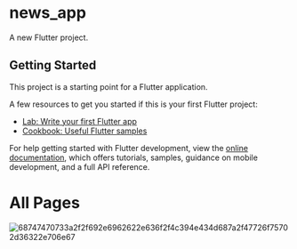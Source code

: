 # news_app

A new Flutter project.

## Getting Started

This project is a starting point for a Flutter application.

A few resources to get you started if this is your first Flutter project:

- [Lab: Write your first Flutter app](https://docs.flutter.dev/get-started/codelab)
- [Cookbook: Useful Flutter samples](https://docs.flutter.dev/cookbook)

For help getting started with Flutter development, view the
[online documentation](https://docs.flutter.dev/), which offers tutorials,
samples, guidance on mobile development, and a full API reference.

# All Pages

![68747470733a2f2f692e6962622e636f2f4c394e434d687a2f47726f75702d36322e706e67](https://github.com/zillur07/Flutter-News-App/assets/87537602/aa3ccb06-936e-4cdd-bd76-8f522e509672)
